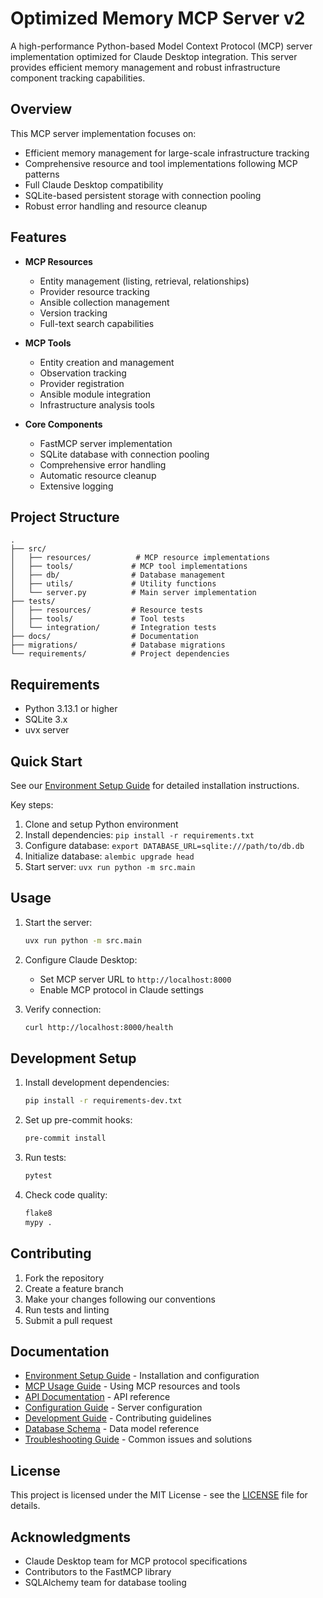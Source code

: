 # Optimized Memory MCP Server v2

A high-performance Python-based Model Context Protocol (MCP) server implementation optimized for Claude Desktop integration. This server provides efficient memory management and robust infrastructure component tracking capabilities.

## Overview

This MCP server implementation focuses on:
- Efficient memory management for large-scale infrastructure tracking
- Comprehensive resource and tool implementations following MCP patterns
- Full Claude Desktop compatibility
- SQLite-based persistent storage with connection pooling
- Robust error handling and resource cleanup

## Features

- **MCP Resources**
  - Entity management (listing, retrieval, relationships)
  - Provider resource tracking
  - Ansible collection management
  - Version tracking
  - Full-text search capabilities

- **MCP Tools**
  - Entity creation and management
  - Observation tracking
  - Provider registration
  - Ansible module integration
  - Infrastructure analysis tools

- **Core Components**
  - FastMCP server implementation
  - SQLite database with connection pooling
  - Comprehensive error handling
  - Automatic resource cleanup
  - Extensive logging

## Project Structure

```
.
├── src/
│   ├── resources/          # MCP resource implementations
│   ├── tools/             # MCP tool implementations
│   ├── db/                # Database management
│   ├── utils/             # Utility functions
│   └── server.py          # Main server implementation
├── tests/
│   ├── resources/         # Resource tests
│   ├── tools/             # Tool tests
│   └── integration/       # Integration tests
├── docs/                  # Documentation
├── migrations/            # Database migrations
└── requirements/          # Project dependencies
```

## Requirements

- Python 3.13.1 or higher
- SQLite 3.x
- uvx server

## Quick Start

See our [Environment Setup Guide](docs/ENVIRONMENT_SETUP.md) for detailed installation instructions.

Key steps:
1. Clone and setup Python environment
2. Install dependencies: `pip install -r requirements.txt`
3. Configure database: `export DATABASE_URL=sqlite:///path/to/db.db`
4. Initialize database: `alembic upgrade head`
5. Start server: `uvx run python -m src.main`

## Usage

1. Start the server:
   ```bash
   uvx run python -m src.main
   ```

2. Configure Claude Desktop:
   - Set MCP server URL to `http://localhost:8000`
   - Enable MCP protocol in Claude settings

3. Verify connection:
   ```bash
   curl http://localhost:8000/health
   ```

## Development Setup

1. Install development dependencies:
   ```bash
   pip install -r requirements-dev.txt
   ```

2. Set up pre-commit hooks:
   ```bash
   pre-commit install
   ```

3. Run tests:
   ```bash
   pytest
   ```

4. Check code quality:
   ```bash
   flake8
   mypy .
   ```

## Contributing

1. Fork the repository
2. Create a feature branch
3. Make your changes following our conventions
4. Run tests and linting
5. Submit a pull request

## Documentation

- [Environment Setup Guide](docs/ENVIRONMENT_SETUP.md) - Installation and configuration
- [MCP Usage Guide](docs/MCP_USAGE.md) - Using MCP resources and tools
- [API Documentation](docs/API.md) - API reference
- [Configuration Guide](docs/CONFIGURATION.md) - Server configuration
- [Development Guide](docs/DEVELOPMENT.md) - Contributing guidelines
- [Database Schema](docs/DATABASE_SCHEMA.md) - Data model reference
- [Troubleshooting Guide](docs/TROUBLESHOOTING.md) - Common issues and solutions

## License

This project is licensed under the MIT License - see the [LICENSE](LICENSE) file for details.

## Acknowledgments

- Claude Desktop team for MCP protocol specifications
- Contributors to the FastMCP library
- SQLAlchemy team for database tooling
